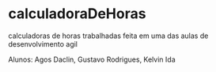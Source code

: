 # calculadoraDeHoras
calculadoras de horas trabalhadas feita em uma das aulas de desenvolvimento agil 

Alunos: 
Agos Daclin, Gustavo Rodrigues, Kelvin Ida
